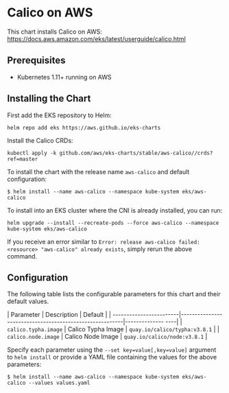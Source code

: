 # Calico on AWS

This chart installs Calico on AWS: https://docs.aws.amazon.com/eks/latest/userguide/calico.html

## Prerequisites

- Kubernetes 1.11+ running on AWS

## Installing the Chart

First add the EKS repository to Helm:

```shell
helm repo add eks https://aws.github.io/eks-charts
```

Install the Calico CRDs:

```shell
kubectl apply -k github.com/aws/eks-charts/stable/aws-calico//crds?ref=master
```

To install the chart with the release name `aws-calico` and default configuration:

```shell
$ helm install --name aws-calico --namespace kube-system eks/aws-calico
```

To install into an EKS cluster where the CNI is already installed, you can run:

```shell
helm upgrade --install --recreate-pods --force aws-calico --namespace kube-system eks/aws-calico
```

If you receive an error similar to `Error: release aws-calico failed: <resource> "aws-calico" already exists`, simply rerun the above command.

## Configuration

The following table lists the configurable parameters for this chart and their default values.

| Parameter               | Description                                             | Default            |
| ------------------------|---------------------------------------------------------|--------------  ----|
| `calico.typha.image`    | Calico Typha Image                                      | `quay.io/calico/typha:v3.8.1`                 |
| `calico.node.image`     | Calico Node Image                                       | `quay.io/calico/node:v3.8.1`                 |

Specify each parameter using the `--set key=value[,key=value]` argument to `helm install` or provide a YAML file containing the values for the above parameters:

```shell
$ helm install --name aws-calico --namespace kube-system eks/aws-calico --values values.yaml
```